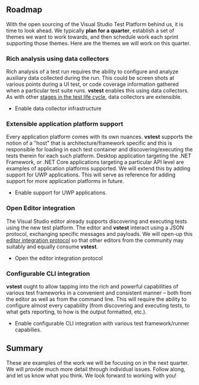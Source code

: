 ## Roadmap
With the open sourcing of the Visual Studio Test Platform behind us, it is time to look ahead. We typically **plan for a quarter**, establish a set of themes we want to work towards, and then schedule work each sprint supporting those themes. Here are the themes we will work on this quarter.

### Rich analysis using data collectors
Rich analysis of a test run requires the ability to configure and analyze auxiliary data collected during the run. This could be screen shots at various points during a UI test, or code coverage information gathered when a particular test suite runs. **vstest** enables this using data collectors. As with other [stages in the test life cycle](https://blogs.msdn.microsoft.com/visualstudioalm/2016/07/25/evolving-the-visual-studio-test-platform-part-1/), data collectors are extensible.
 - Enable data collector infrastructure

### Extensible application platform support
Every application platform comes with its own nuances. **vstest** supports the notion of a "host" that is architecture/framework specific and this is responsible for loading in each test container and discovering/executing the tests therein for each such platform. Desktop application targeting the .NET Framework, or .NET Core applications targeting a particular API level are examples of application platforms supported. We will extend this by adding support for UWP applications. This will serve as reference for adding support for more application platforms in future.
 - Enable support for UWP applications.

### Open Editor integration
The Visual Studio editor already supports discovering and executing tests using the new test platform. The editor and **vstest** interact using a JSON protocol, exchanging specific messages and payloads. We will open-up this [editor integration protocol](https://github.com/Microsoft/vstest-docs/blob/master/RFCs/0007-Editors-API-Specification.md) so that other editors from the community may suitably and equally consume **vstest**.
 - Open the editor integration protocol

### Configurable CLI integration
**vstest** ought to allow tapping into the rich and powerful capabilities of various test frameworks in a convenient and consistent manner – both from the editor as well as from the command line. This will require the ability to configure almost every capability (from discovering and executing tests, to what gets reporting, to how is the output formatted, etc.).
 - Enable configurable CLI integration with various test framework/runner capabilies.

## Summary
These are examples of the work we will be focusing on in the next quarter. We will provide much more detail through individual issues. Follow along, and let us know what you think. We look forward to working with you!
